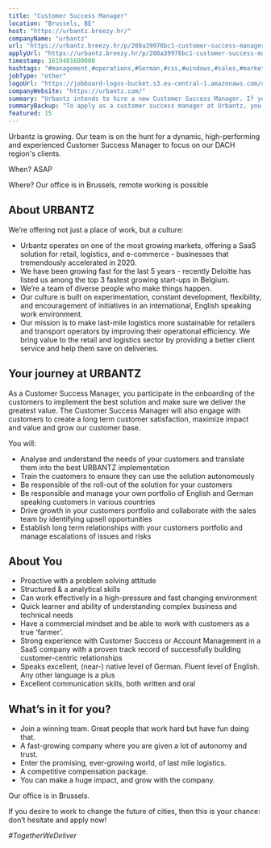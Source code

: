 ```yaml
---
title: "Customer Success Manager"
location: "Brussels, BE"
host: "https://urbantz.breezy.hr/"
companyName: "urbantz"
url: "https://urbantz.breezy.hr/p/208a39976bc1-customer-success-manager-german-speaking"
applyUrl: "https://urbantz.breezy.hr/p/208a39976bc1-customer-success-manager-german-speaking/apply"
timestamp: 1619481600000
hashtags: "#management,#operations,#German,#css,#windows,#sales,#marketing,#office,#translation,#analysis"
jobType: "other"
logoUrl: "https://jobboard-logos-bucket.s3.eu-central-1.amazonaws.com/urbantz"
companyWebsite: "https://urbantz.com/"
summary: "Urbantz intends to hire a new Customer Success Manager. If you have strong experience with Customer Success or Account Management in a SaaS company with a proven track record of successfully building customer-centric relationships, consider applying."
summaryBackup: "To apply as a customer success manager at Urbantz, you preferably need to have some knowledge of: #management, #css, #operations."
featured: 15
---
```


Urbantz is growing. Our team is on the hunt for a dynamic, high-performing and experienced Customer Success Manager to focus on our DACH region's clients.

When? ASAP

Where? Our office is in Brussels, remote working is possible

## About URBANTZ

We’re offering not just a place of work, but a culture:

*   Urbantz operates on one of the most growing markets, offering a SaaS solution for retail, logistics, and e-commerce - businesses that tremendously accelerated in 2020.
*   We have been growing fast for the last 5 years - recently Deloitte has listed us among the top 3 fastest growing start-ups in Belgium.
*   We’re a team of diverse people who make things happen.
*   Our culture is built on experimentation, constant development, flexibility, and encouragement of initiatives in an international, English speaking work environment.
*   Our mission is to make last-mile logistics more sustainable for retailers and transport operators by improving their operational efficiency. We bring value to the retail and logistics sector by providing a better client service and help them save on deliveries.

## Your journey at URBANTZ

As a Customer Success Manager, you participate in the onboarding of the customers to implement the best solution and make sure we deliver the greatest value. The Customer Success Manager will also engage with customers to create a long term customer satisfaction, maximize impact and value and grow our customer base.

You will:

*   Analyse and understand the needs of your customers and translate them into the best URBANTZ implementation
*   Train the customers to ensure they can use the solution autonomously
*   Be responsible of the roll-out of the solution for your customers
*   Be responsible and manage your own portfolio of English and German speaking customers in various countries
*   Drive growth in your customers portfolio and collaborate with the sales team by identifying upsell opportunities
*   Establish long term relationships with your customers portfolio and manage escalations of issues and risks

## About You

*   Proactive with a problem solving attitude
*   Structured & a analytical skills
*   Can work effectively in a high-pressure and fast changing environment
*   Quick learner and ability of understanding complex business and technical needs
*   Have a commercial mindset and be able to work with customers as a true ‘farmer’.
*   Strong experience with Customer Success or Account Management in a SaaS company with a proven track record of successfully building customer-centric relationships
*   Speaks excellent, (near-) native level of German. Fluent level of English. Any other language is a plus
*   Excellent communication skills, both written and oral

## What’s in it for you?

*   Join a winning team. Great people that work hard but have fun doing that.
*   A fast-growing company where you are given a lot of autonomy and trust.
*   Enter the promising, ever-growing world, of last mile logistics.
*   A competitive compensation package.
*   You can make a huge impact, and grow with the company.

Our office is in Brussels.

If you desire to work to change the future of cities, then this is your chance: don’t hesitate and apply now!

_#TogetherWeDeliver_
